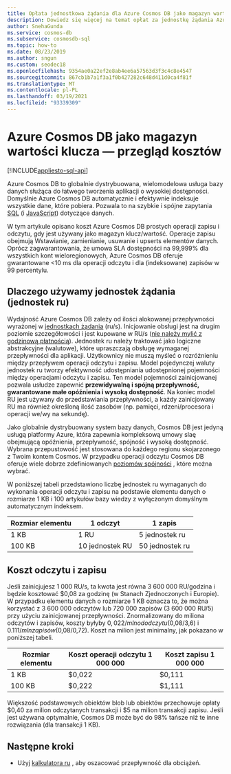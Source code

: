 ```yaml
---
title: Opłata jednostkowa żądania dla Azure Cosmos DB jako magazyn wartości klucza
description: Dowiedz się więcej na temat opłat za jednostkę żądania Azure Cosmos DB w przypadku prostych operacji zapisu i odczytu, gdy są one używane jako magazyn klucz/wartość.
author: SnehaGunda
ms.service: cosmos-db
ms.subservice: cosmosdb-sql
ms.topic: how-to
ms.date: 08/23/2019
ms.author: sngun
ms.custom: seodec18
ms.openlocfilehash: 9354ae0a22ef2e8ab4ee6a57563d3f3c4c8e4547
ms.sourcegitcommit: 867cb1b7a1f3a1f0b427282c648d411d0ca4f81f
ms.translationtype: MT
ms.contentlocale: pl-PL
ms.lasthandoff: 03/19/2021
ms.locfileid: "93339309"
---
```

# <a name="azure-cosmos-db-as-a-key-value-store--cost-overview"></a>Azure Cosmos DB jako magazyn wartości klucza — przegląd kosztów
[!INCLUDE[appliesto-sql-api](includes/appliesto-sql-api.md)]

Azure Cosmos DB to globalnie dystrybuowana, wielomodelowa usługa bazy danych służąca do łatwego tworzenia aplikacji o wysokiej dostępności. Domyślnie Azure Cosmos DB automatycznie i efektywnie indeksuje wszystkie dane, które pobiera. Pozwala to na szybkie i spójne zapytania [SQL](./sql-query-getting-started.md) (i [JavaScript](stored-procedures-triggers-udfs.md)) dotyczące danych. 

W tym artykule opisano koszt Azure Cosmos DB prostych operacji zapisu i odczytu, gdy jest używany jako magazyn klucz/wartość. Operacje zapisu obejmują Wstawianie, zamienianie, usuwanie i upserts elementów danych. Oprócz zagwarantowania, że umowa SLA dostępności na 99,999% dla wszystkich kont wieloregionowych, Azure Cosmos DB oferuje gwarantowane <10 ms dla operacji odczytu i dla (indeksowane) zapisów w 99 percentylu. 

## <a name="why-we-use-request-units-rus"></a>Dlaczego używamy jednostek żądania (jednostek ru)

Wydajność Azure Cosmos DB zależy od ilości alokowanej przepływności wyrażonej w [jednostkach żądania](request-units.md) (ru/s). Inicjowanie obsługi jest na drugim poziomie szczegółowości i jest kupowane w RU/s ([nie należy mylić z godzinową płatnością](https://azure.microsoft.com/pricing/details/cosmos-db/)). Jednostek ru należy traktować jako logiczne abstrakcyjne (walutowe), które upraszczają obsługę wymaganej przepływności dla aplikacji. Użytkownicy nie muszą myśleć o rozróżnieniu między przepływem operacji odczytu i zapisu. Model pojedynczej waluty jednostek ru tworzy efektywność udostępniania udostępnionej pojemności między operacjami odczytu i zapisu. Ten model pojemności zainicjowanej pozwala usłudze zapewnić **przewidywalną i spójną przepływność, gwarantowane małe opóźnienia i wysoką dostępność**. Na koniec model RU jest używany do przedstawiania przepływności, a każdy zainicjowany RU ma również określoną ilość zasobów (np. pamięci, rdzeni/procesora i operacji we/wy na sekundę).

Jako globalnie dystrybuowany system bazy danych, Cosmos DB jest jedyną usługą platformy Azure, która zapewnia kompleksową umowy slaę obejmującą opóźnienia, przepływność, spójność i wysoką dostępność. Wybrana przepustowość jest stosowana do każdego regionu skojarzonego z Twoim kontem Cosmos. W przypadku operacji odczytu Cosmos DB oferuje wiele dobrze zdefiniowanych [poziomów spójności](consistency-levels.md) , które można wybrać. 

W poniższej tabeli przedstawiono liczbę jednostek ru wymaganych do wykonania operacji odczytu i zapisu na podstawie elementu danych o rozmiarze 1 KB i 100 artykułów bazy wiedzy z wyłączonym domyślnym automatycznym indeksem. 

|Rozmiar elementu|1 odczyt|1 zapis|
|-------------|------|-------|
|1 KB|1 RU|5 jednostek ru|
|100 KB|10 jednostek RU|50 jednostek ru|

## <a name="cost-of-reads-and-writes"></a>Koszt odczytu i zapisu

Jeśli zainicjujesz 1 000 RU/s, ta kwota jest równa 3 600 000 RU/godzina i będzie kosztować $0,08 za godzinę (w Stanach Zjednoczonych i Europie). W przypadku elementu danych o rozmiarze 1 KB oznacza to, że można korzystać z 3 600 000 odczytów lub 720 000 zapisów (3 600 000 RU/5) przy użyciu zainicjowanej przepływności. Znormalizowany do miliona odczytów i zapisów, koszty byłyby $0,022/mln od odczytu ($0,08/3,6) i $0.111/mln zapisów ($0,08/0,72). Koszt na milion jest minimalny, jak pokazano w poniższej tabeli.

|Rozmiar elementu|Koszt operacji odczytu 1 000 000|Koszt zapisu 1 000 000|
|-------------|-------|--------|
|1 KB|$0,022|$0,111|
|100 KB|$0,222|$1,111|


Większość podstawowych obiektów blob lub obiektów przechowuje opłaty $0,40 za milion odczytanych transakcji i $5 na milion transakcji zapisu. Jeśli jest używana optymalnie, Cosmos DB może być do 98% tańsze niż te inne rozwiązania (dla transakcji 1 KB).

## <a name="next-steps"></a>Następne kroki

* Użyj [kalkulatora ru](https://cosmos.azure.com/capacitycalculator/) , aby oszacować przepływność dla obciążeń.